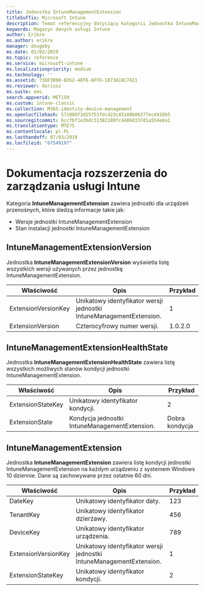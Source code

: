 ```yaml
---
title: Jednostka IntuneManagementExtension
titleSuffix: Microsoft Intune
description: Temat referencyjny dotyczący kategorii Jednostka IntuneManagementExtension kolekcji jednostek w interfejsie API magazynu danych usługi Intune.
keywords: Magazyn danych usługi Intune
author: Erikre
ms.author: erikre
manager: dougeby
ms.date: 01/02/2019
ms.topic: reference
ms.service: microsoft-intune
ms.localizationpriority: medium
ms.technology: ''
ms.assetid: 73DF3B90-6D52-4EF6-AFFD-1873A18C7421
ms.reviewer: dariusz
ms.suite: ems
search.appverid: MET150
ms.custom: intune-classic
ms.collection: M365-identity-device-management
ms.openlocfilehash: 571080f3d25753fdc423c45100b06377ecd426b5
ms.sourcegitcommit: bccfbf1e3bdc31382189fc4489d337d1a554e6a1
ms.translationtype: MTE75
ms.contentlocale: pl-PL
ms.lasthandoff: 07/03/2019
ms.locfileid: "67549197"
---
```

# <a name="reference-for-intune-management-extension"></a>Dokumentacja rozszerzenia do zarządzania usługi Intune

Kategoria **IntuneManagementExtension** zawiera jednostki dla urządzeń przenośnych, które śledzą informacje takie jak:

  - Wersje jednostki IntuneManagementExtension
  - Stan instalacji jednostki IntuneManagementExtension

## <a name="intunemanagementextensionversion"></a>IntuneManagementExtensionVersion

Jednostka **IntuneManagementExtensionVersion** wyświetla listę wszystkich wersji używanych przez jednostkę IntuneManagementExtension.

| Właściwość  | Opis | Przykład |
|---------|------------|--------|
| ExtensionVersionKey |Unikatowy identyfikator wersji jednostki IntuneManagementExtension. | 1 |
| ExtensionVersion |Czterocyfrowy numer wersji. |1.0.2.0 |

## <a name="intunemanagementextensionhealthstate"></a>IntuneManagementExtensionHealthState

Jednostka **IntuneManagementExtensionHealthState** zawiera listę wszystkich możliwych stanów kondycji jednostki IntuneManagementExtension.

| Właściwość  | Opis | Przykład |
|---------|------------|--------|
| ExtensionStateKey |Unikatowy identyfikator kondycji. | 2 |
| ExtensionState |Kondycja jednostki IntuneManagementExtension. | Dobra kondycja |

## <a name="intunemanagementextension"></a>IntuneManagementExtension

Jednostka **IntuneManagementExtension** zawiera listę kondycji jednostki IntuneManagementExtension na każdym urządzeniu z systemem Windows 10 dziennie.
Dane są zachowywane przez ostatnie 60 dni. 


|      Właściwość       |                         Opis                         | Przykład |
|---------------------|-------------------------------------------------------------|---------|
|       DateKey       |               Unikatowy identyfikator daty.                |   123   |
|      TenantKey      |              Unikatowy identyfikator dzierżawy.               |   456   |
|      DeviceKey      |              Unikatowy identyfikator urządzenia.               |   789   |
| ExtensionVersionKey | Unikatowy identyfikator wersji jednostki IntuneManagementExtension. |    1    |
|  ExtensionStateKey  |             Unikatowy identyfikator kondycji.              |    2    |

